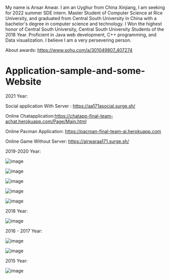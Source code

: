 My name is Ansar Anwar. I am an Uyghur from China Xinjiang, I am seeking for 2022 summer SDE intern. Master Student of Computer Science at Rice University, and graduated from Central South University in China with a bachelor's degree in computer science and technology. I Won the highest honor of Central South University, Central South University Students of the 2018 Year. Proficient in Java web development, C++ programming, and Data visualization. I believe I am a very persevering person.

About awards: https://www.sohu.com/a/301049807_407274

# Application-sample-and-some-Website
2021 Year:

Social application With Server : https://aa171asocial.surge.sh/

Online Chatapplication:https://chatapp-final-team-achat.herokuapp.com/Page/Main.html 

Online Pacman Application: https://pacman-final-team-ai.herokuapp.com

Online Game Without Server: https://airwaraa171.surge.sh/


2019-2020 Year:

![image](https://user-images.githubusercontent.com/86660477/148606118-d5c2c41a-224d-4d27-8ae2-2353a1948e96.png)

![image](https://user-images.githubusercontent.com/86660477/148606245-e3a6a165-2fc7-45a9-a9fe-86eb7cd4de18.png)

![image](https://user-images.githubusercontent.com/86660477/148606313-3eb44621-84b6-4f28-a542-ac847e71a3c6.png)

![image](https://user-images.githubusercontent.com/86660477/148606382-109bf0cf-7315-4c52-a90d-52e33d0b5164.png)

![image](https://user-images.githubusercontent.com/86660477/148606409-a1d8559f-81cc-4471-8089-40356a7928bc.png)

2018 Year:

![image](https://user-images.githubusercontent.com/86660477/148606482-b22aba7c-33bc-45d8-9934-22799a9aa60e.png)

2016 - 2017 Year:

![image](https://user-images.githubusercontent.com/86660477/148606573-23baeeef-2b5b-43c6-afbc-a8616c5ba58b.png)

![image](https://user-images.githubusercontent.com/86660477/148606606-a73daa6f-5739-471a-b9ef-dc6b3362c6d8.png)

2015 Year:

![image](https://user-images.githubusercontent.com/86660477/148606664-9e7f521e-cbcc-4f36-8834-0e0e5ca3629a.png)



